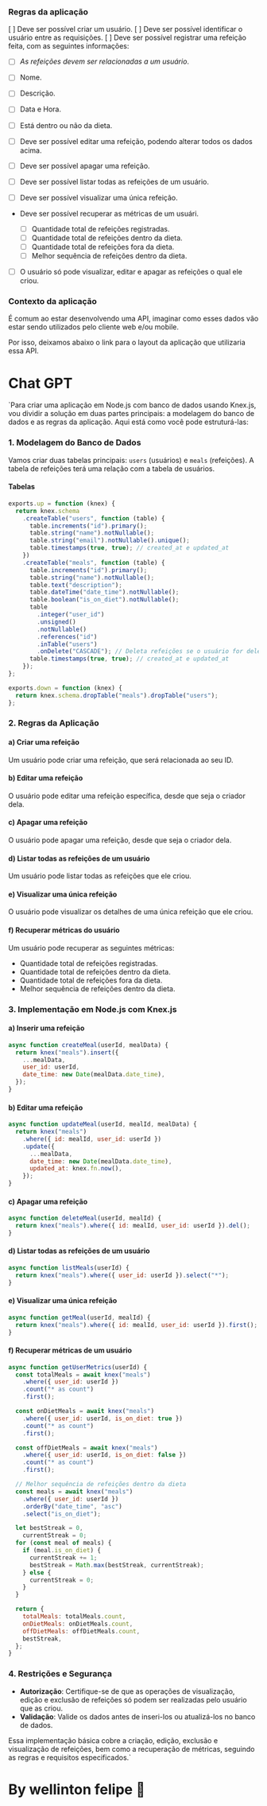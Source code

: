 ### Regras da aplicação

[ ] Deve ser possível criar um usuário.
[ ] Deve ser possível identificar o usuário entre as requisições.
[ ] Deve ser possível registrar uma refeição feita, com as seguintes informações:

- [ ] _As refeições devem ser relacionadas a um usuário_.
- [ ] Nome.
- [ ] Descrição.
- [ ] Data e Hora.
- [ ] Está dentro ou não da dieta.

- [ ] Deve ser possível editar uma refeição, podendo alterar todos os dados acima.
- [ ] Deve ser possível apagar uma refeição.
- [ ] Deve ser possível listar todas as refeições de um usuário.
- [ ] Deve ser possível visualizar uma única refeição.
- Deve ser possível recuperar as métricas de um usuári.

  - [ ] Quantidade total de refeições registradas.
  - [ ] Quantidade total de refeições dentro da dieta.
  - [ ] Quantidade total de refeições fora da dieta.
  - [ ] Melhor sequência de refeições dentro da dieta.

- [ ] O usuário só pode visualizar, editar e apagar as refeições o qual ele criou.

### Contexto da aplicação

É comum ao estar desenvolvendo uma API, imaginar como esses dados vão estar sendo utilizados pelo cliente web e/ou mobile.

Por isso, deixamos abaixo o link para o layout da aplicação que utilizaria essa API.

# Chat GPT

`Para criar uma aplicação em Node.js com banco de dados usando Knex.js, vou dividir a solução em duas partes principais: a modelagem do banco de dados e as regras da aplicação. Aqui está como você pode estruturá-las:

### 1. Modelagem do Banco de Dados

Vamos criar duas tabelas principais: `users` (usuários) e `meals` (refeições). A tabela de refeições terá uma relação com a tabela de usuários.

#### Tabelas

```js
exports.up = function (knex) {
  return knex.schema
    .createTable("users", function (table) {
      table.increments("id").primary();
      table.string("name").notNullable();
      table.string("email").notNullable().unique();
      table.timestamps(true, true); // created_at e updated_at
    })
    .createTable("meals", function (table) {
      table.increments("id").primary();
      table.string("name").notNullable();
      table.text("description");
      table.dateTime("date_time").notNullable();
      table.boolean("is_on_diet").notNullable();
      table
        .integer("user_id")
        .unsigned()
        .notNullable()
        .references("id")
        .inTable("users")
        .onDelete("CASCADE"); // Deleta refeições se o usuário for deletado
      table.timestamps(true, true); // created_at e updated_at
    });
};

exports.down = function (knex) {
  return knex.schema.dropTable("meals").dropTable("users");
};
```

### 2. Regras da Aplicação

#### a) Criar uma refeição

Um usuário pode criar uma refeição, que será relacionada ao seu ID.

#### b) Editar uma refeição

O usuário pode editar uma refeição específica, desde que seja o criador dela.

#### c) Apagar uma refeição

O usuário pode apagar uma refeição, desde que seja o criador dela.

#### d) Listar todas as refeições de um usuário

Um usuário pode listar todas as refeições que ele criou.

#### e) Visualizar uma única refeição

O usuário pode visualizar os detalhes de uma única refeição que ele criou.

#### f) Recuperar métricas do usuário

Um usuário pode recuperar as seguintes métricas:

- Quantidade total de refeições registradas.
- Quantidade total de refeições dentro da dieta.
- Quantidade total de refeições fora da dieta.
- Melhor sequência de refeições dentro da dieta.

### 3. Implementação em Node.js com Knex.js

#### a) Inserir uma refeição

```js
async function createMeal(userId, mealData) {
  return knex("meals").insert({
    ...mealData,
    user_id: userId,
    date_time: new Date(mealData.date_time),
  });
}
```

#### b) Editar uma refeição

```js
async function updateMeal(userId, mealId, mealData) {
  return knex("meals")
    .where({ id: mealId, user_id: userId })
    .update({
      ...mealData,
      date_time: new Date(mealData.date_time),
      updated_at: knex.fn.now(),
    });
}
```

#### c) Apagar uma refeição

```js
async function deleteMeal(userId, mealId) {
  return knex("meals").where({ id: mealId, user_id: userId }).del();
}
```

#### d) Listar todas as refeições de um usuário

```js
async function listMeals(userId) {
  return knex("meals").where({ user_id: userId }).select("*");
}
```

#### e) Visualizar uma única refeição

```js
async function getMeal(userId, mealId) {
  return knex("meals").where({ id: mealId, user_id: userId }).first();
}
```

#### f) Recuperar métricas de um usuário

```js
async function getUserMetrics(userId) {
  const totalMeals = await knex("meals")
    .where({ user_id: userId })
    .count("* as count")
    .first();

  const onDietMeals = await knex("meals")
    .where({ user_id: userId, is_on_diet: true })
    .count("* as count")
    .first();

  const offDietMeals = await knex("meals")
    .where({ user_id: userId, is_on_diet: false })
    .count("* as count")
    .first();

  // Melhor sequência de refeições dentro da dieta
  const meals = await knex("meals")
    .where({ user_id: userId })
    .orderBy("date_time", "asc")
    .select("is_on_diet");

  let bestStreak = 0,
    currentStreak = 0;
  for (const meal of meals) {
    if (meal.is_on_diet) {
      currentStreak += 1;
      bestStreak = Math.max(bestStreak, currentStreak);
    } else {
      currentStreak = 0;
    }
  }

  return {
    totalMeals: totalMeals.count,
    onDietMeals: onDietMeals.count,
    offDietMeals: offDietMeals.count,
    bestStreak,
  };
}
```

### 4. Restrições e Segurança

- **Autorização**: Certifique-se de que as operações de visualização, edição e exclusão de refeições só podem ser realizadas pelo usuário que as criou.
- **Validação**: Valide os dados antes de inseri-los ou atualizá-los no banco de dados.

Essa implementação básica cobre a criação, edição, exclusão e visualização de refeições, bem como a recuperação de métricas, seguindo as regras e requisitos especificados.`

# By wellinton felipe 💙
